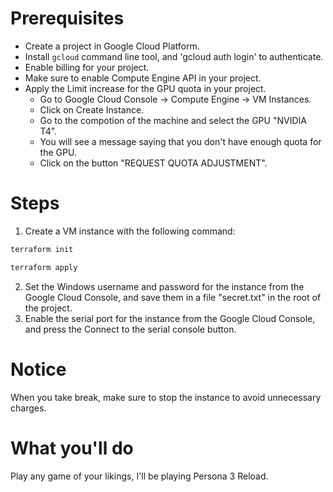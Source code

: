 # Prerequisites

- Create a project in Google Cloud Platform.
- Install `gcloud` command line tool, and 'gcloud auth login' to authenticate.
- Enable billing for your project.
- Make sure to enable Compute Engine API in your project.
- Apply the Limit increase for the GPU quota in your project.
    - Go to Google Cloud Console -> Compute Engine -> VM Instances.
    - Click on Create Instance.
    - Go to the compotion of the machine and select the GPU "NVIDIA T4".
    - You will see a message saying that you don't have enough quota for the GPU.
    - Click on the button "REQUEST QUOTA ADJUSTMENT".

# Steps
1. Create a VM instance with the following command:
```bash
terraform init
```
```bash
terraform apply
```
2. Set the Windows username and password for the instance from the Google Cloud Console, and save them in a file "secret.txt" in the root of the project.
3. Enable the serial port for the instance from the Google Cloud Console, and press the Connect to the serial console button.

# Notice
When you take break, make sure to stop the instance to avoid unnecessary charges.

# What you'll do
Play any game of your likings, I'll be playing Persona 3 Reload.
